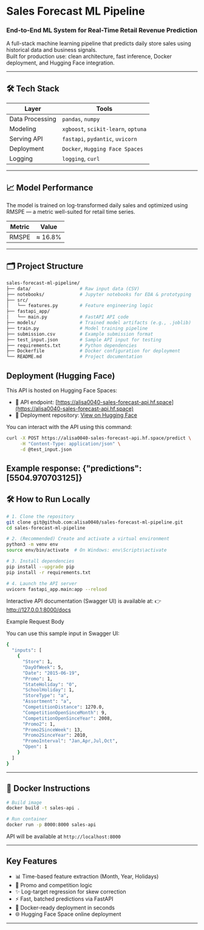 # Sales Forecast ML Pipeline

### End-to-End ML System for Real-Time Retail Revenue Prediction

A full-stack machine learning pipeline that predicts daily store sales using historical data and business signals.  
Built for production use: clean architecture, fast inference, Docker deployment, and Hugging Face integration.

---

## 🛠️ Tech Stack

| Layer             | Tools                           |
|------------------|----------------------------------|
| Data Processing   | `pandas`, `numpy`               |
| Modeling          | `xgboost`, `scikit-learn`, `optuna` |
| Serving API       | `fastapi`, `pydantic`, `uvicorn` |
| Deployment        | `Docker`, `Hugging Face Spaces` |
| Logging           | `logging`, `curl`               |

---

## 📈 Model Performance

The model is trained on log-transformed daily sales and optimized using RMSPE — a metric well-suited for retail time series.

| Metric | Value     |
|--------|-----------|
| RMSPE  | ≈ 16.8%   | *(on validation set)*

---

## 🗂️ Project Structure

```bash
sales-forecast-ml-pipeline/
├── data/                  # Raw input data (CSV)
├── notebooks/             # Jupyter notebooks for EDA & prototyping
├── src/
│   └── features.py        # Feature engineering logic
├── fastapi_app/
│   └── main.py            # FastAPI API code
├── models/                # Trained model artifacts (e.g., .joblib)
├── train.py               # Model training pipeline
├── submission.csv         # Example submission format
├── test_input.json        # Sample API input for testing
├── requirements.txt       # Python dependencies
├── Dockerfile             # Docker configuration for deployment
└── README.md              # Project documentation
```
##  Deployment (Hugging Face)
This API is hosted on Hugging Face Spaces:

- 🔧 API endpoint: [https://alisa0040-sales-forecast-api.hf.space](https://alisa0040-sales-forecast-api.hf.space)
- 📁 Deployment repository: [View on Hugging Face](https://huggingface.co/spaces/Alisa0040/sales-forecast-api/tree/main)

You can interact with the API using this command:

```bash
curl -X POST https://alisa0040-sales-forecast-api.hf.space/predict \
     -H "Content-Type: application/json" \
     -d @test_input.json
```
Example response:
{"predictions": [5504.970703125]}
---

## 🛠️ How to Run Locally

```bash
# 1. Clone the repository
git clone git@github.com:alisa0040/sales-forecast-ml-pipeline.git
cd sales-forecast-ml-pipeline

# 2. (Recommended) Create and activate a virtual environment
python3 -m venv env
source env/bin/activate  # On Windows: env\Scripts\activate

# 3. Install dependencies
pip install --upgrade pip
pip install -r requirements.txt

# 4. Launch the API server
uvicorn fastapi_app.main:app --reload
```
Interactive API documentation (Swagger UI) is available at:
👉 http://127.0.0.1:8000/docs

Example Request Body

You can use this sample input in Swagger UI:
```bash
{
  "inputs": [
    {
      "Store": 1,
      "DayOfWeek": 5,
      "Date": "2015-06-19",
      "Promo": 1,
      "StateHoliday": "0",
      "SchoolHoliday": 1,
      "StoreType": "a",
      "Assortment": "a",
      "CompetitionDistance": 1270.0,
      "CompetitionOpenSinceMonth": 9,
      "CompetitionOpenSinceYear": 2008,
      "Promo2": 1,
      "Promo2SinceWeek": 13,
      "Promo2SinceYear": 2010,
      "PromoInterval": "Jan,Apr,Jul,Oct",
      "Open": 1
    }
  ]
}
```
---

## 🐳 Docker Instructions

```bash
# Build image
docker build -t sales-api .

# Run container
docker run -p 8000:8000 sales-api
```

API will be available at `http://localhost:8000`

---

## Key Features

* 📊 Time-based feature extraction (Month, Year, Holidays)
* 📅 Promo and competition logic
* ✨ Log-target regression for skew correction
* ⚡ Fast, batched predictions via FastAPI
* 🚀 Docker-ready deployment in seconds
* 🌐 Hugging Face Space online deployment

---

